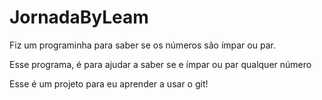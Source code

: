 # JornadaByLeam
Fiz um programinha para saber se os números são ímpar ou par.

Esse programa, é para ajudar a saber se e ímpar ou par qualquer número

Esse é um projeto para eu aprender a usar o git!
